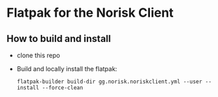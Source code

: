 # Flatpak for the Norisk Client

## How to build and install

- clone this repo

- Build and locally install the flatpak:
  ```
  flatpak-builder build-dir gg.norisk.noriskclient.yml --user --install --force-clean
  ```
